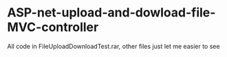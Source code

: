 # ASP-net-upload-and-dowload-file-MVC-controller

All code in FileUploadDownloadTest.rar, other files just let me easier to see
